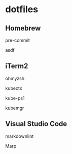 # dotfiles

## Homebrew

pre-commit

asdf

## iTerm2

ohmyzsh

kubectx

kube-ps1

kubemgr

## Visual Studio Code

markdownlint

Marp
